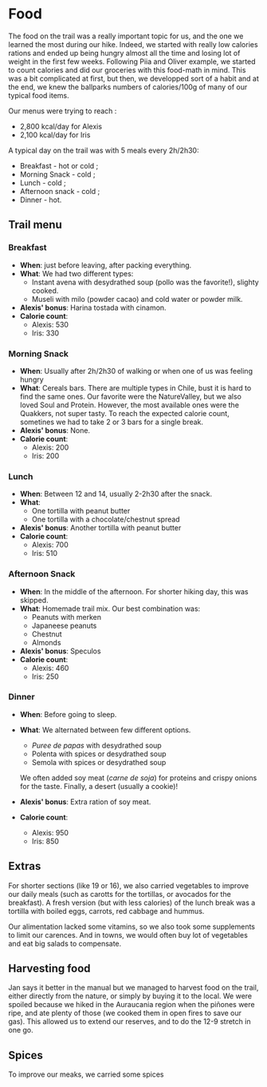 # Food

The food on the trail was a really important topic for us, and the one we learned the most during our hike. Indeed, we started with really low calories rations and ended up being hungry almost all the time and losing lot of weight in the first few weeks. Following Piia and Oliver example, we started to count calories and did our groceries with this food-math in mind. This was a bit complicated at first, but then, we developped sort of a habit and at the end, we knew the ballparks numbers of calories/100g of many of our typical food items.

Our menus were trying to reach :
* 2,800 kcal/day for Alexis
* 2,100 kcal/day for Iris

A typical day on the trail was with 5 meals every 2h/2h30:

* Breakfast - hot or cold ;
* Morning Snack - cold ;
* Lunch - cold ;
* Afternoon snack - cold ;
* Dinner - hot.

## Trail menu

### Breakfast

* **When**: just before leaving, after packing everything.
* **What**: We had two different types:
    * Instant avena with desydrathed soup (pollo was the favorite!), slighty cooked.
    * Museli with milo (powder cacao) and cold water or powder milk.
* **Alexis' bonus**: Harina tostada with cinamon.
* **Calorie count**:
    * Alexis: 530
    * Iris: 330

### Morning Snack

* **When**: Usually after 2h/2h30 of walking or when one of us was feeling hungry
* **What**: Cereals bars. There are multiple types in Chile, bust it is hard to find the same ones. Our favorite were the NatureValley, but we also loved Soul and Protein. However, the most available ones were the Quakkers, not super tasty. To reach the expected calorie count, sometines we had to take 2 or 3 bars for a single break.
* **Alexis' bonus**: None.
* **Calorie count**: 
    * Alexis: 200
    * Iris: 200

### Lunch

* **When**: Between 12 and 14, usually 2-2h30 after the snack.
* **What**: 
    * One tortilla with peanut butter
    * One tortilla with a chocolate/chestnut spread
* **Alexis' bonus**: Another tortilla with peanut butter
* **Calorie count**: 
    * Alexis: 700
    * Iris: 510

### Afternoon Snack

* **When**: In the middle of the afternoon. For shorter hiking day, this was skipped.
* **What**: Homemade trail mix. Our best combination was:
    - Peanuts with merken
    - Japaneese peanuts
    - Chestnut
    - Almonds
* **Alexis' bonus**: Speculos
* **Calorie count**: 
    * Alexis: 460
    * Iris: 250

### Dinner

* **When**: Before going to sleep.
* **What**: We alternated between few different options.  
    * *Puree de papas* with desydrathed soup
    * Polenta with spices or desydrathed soup
    * Semola with spices or desydrathed soup
    
    We often added soy meat (_carne de soja_) for proteins and crispy onions for the taste.
    Finally, a desert (usually a cookie)!

* **Alexis' bonus**: Extra ration of soy meat.
* **Calorie count**: 
    * Alexis: 950
    * Iris: 850

## Extras

For shorter sections (like 19 or 16), we also carried vegetables to improve our daily meals (such as carotts for the tortillas, or avocados for the breakfast). A fresh version (but with less calories) of the lunch break was a tortilla with boiled eggs, carrots, red cabbage and hummus.

Our alimentation lacked some vitamins, so we also took some supplements to limit our carences. And in towns, we would often buy lot of vegetables and eat big salads to compensate.

## Harvesting food

Jan says it better in the manual but we managed to harvest food on the trail, either directly from the nature, or simply by buying it to the local. We were spoiled because we hiked in the Auraucania region when the piñones were ripe, and ate plenty of those (we cooked them in open fires to save our gas). This allowed us to extend our reserves, and to do the 12-9 stretch in one go.

## Spices

To improve our meaks, we carried some spices